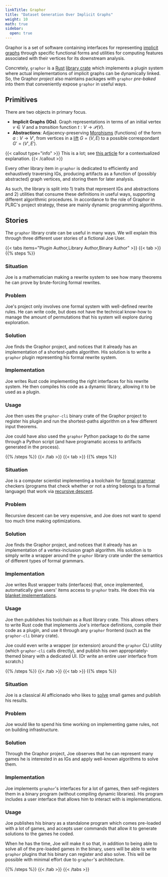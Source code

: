 ```yaml
---
linkTitle: Graphor
title: "Dataset Generation Over Implicit Graphs"
weight: 10
math: true
sidebar:
  open: true
---
```


Graphor is a set of software containing interfaces for representing [implicit graphs](https://en.wikipedia.org/wiki/Implicit_graph) through specific functional forms and utilities for computing features associated with their vertices for its downstream analysis.

Concretely, `graphor` is a [Rust](https://www.rust-lang.org/) [library crate](https://doc.rust-lang.org/book/ch07-01-packages-and-crates.html) which implements a plugin system where actual implementations of implicit graphs can be dynamically linked. So, the Graphor _project_ also maintains packages with `graphor` _pre-baked_ into them that conveniently expose `graphor` in useful ways.

## Primitives

There are two objects in primary focus.

* **Implicit Graphs (IGs)**. Graph representations in terms of an initial vertex $v \in V$ and a _transition_ function $t : V \to \mathcal{P}(V)$.
* **Abstractions**: Adjacency-preserving [Morphisms](https://en.wikipedia.org/wiki/Morphism) (functions) of the form $a : V \to V'$, from vertices in a [lift](https://en.wikipedia.org/wiki/Covering_graph) $G = (V, E)$ to a possible correspondant $G' = (V', E')$.

{{< callout type="info" >}}
  This is a lot; see [this article](https://www.maxfierro.me/representation-concepts-in-game-theoretic-systems/) for a contextualized explanation.
{{< /callout >}}

Every other library item in `graphor` is dedicated to efficiently and exhaustively traversing IGs, producing artifacts as a function of (possibly abstracted) graph vertices, and storing them for later analysis.

As such, the library is split into 1) traits that represent IGs and abstractions and 2) utilities that consume these definitions in useful ways, supporting different algorithmic procedures. In accordance to the role of Graphor in PLRC's project strategy, these are mainly dynamic programming algorithms.

## Stories

The `graphor` library crate can be useful in many ways. We will explain this through three different user stories of a fictional Joe User.

{{< tabs items="Plugin Author,Library Author,Binary Author" >}}
  {{< tab >}}
  {{% steps %}}

  ### Situation

  Joe is a mathematician making a rewrite system to see how many theorems he can prove by brute-forcing formal rewrites.

  ### Problem

  Joe's project only involves one formal system with well-defined rewrite rules. He can write code, but does not have the technical know-how to manage the amount of permutations that his system will explore during exploration.

  ### Solution

  Joe finds the Graphor project, and notices that it already has an implementation of a shortest-paths algorithm. His solution is to write a `graphor` plugin representing his formal rewrite system.

  ### Implementation

  Joe writes Rust code implementing the right interfaces for his rewrite system. He then compiles his code as a dynamic library, allowing it to be used as a plugin.

  ### Usage

  Joe then uses the `graphor-cli` binary crate of the Graphor project to register his plugin and run the shortest-paths algorithm on a few different input theorems.

  Joe could have also used the `graphor` Python package to do the same through a Python script (and have programatic access to artifacts generated in the process).

  {{% /steps %}}
  {{< /tab >}}
  {{< tab >}}
  {{% steps %}}

  ### Situation

  Joe is a computer scientist implementing a toolchain for [formal grammar](https://en.wikipedia.org/wiki/Formal_grammar) checkers (programs that check whether or not a string belongs to a formal language) that work via [recursive descent](https://en.wikipedia.org/wiki/Recursive_descent_parser).

  ### Problem

  Recursive descent can be very expensive, and Joe does not want to spend too much time making optimizations.

  ### Solution

  Joe finds the Graphor project, and notices that it already has an implementation of a vertex-inclusion graph algorithm. His solution is to simply write a wrapper around the `graphor` library crate under the semantics of different types of formal grammars.

  ### Implementation

  Joe writes Rust wrapper traits (interfaces) that, once implemented, automatically give users' items access to `graphor` traits. He does this via [blanket implementations](https://doc.rust-lang.org/reference/glossary.html#blanket-implementation).

  ### Usage

  Joe then publishes his toolchain as a Rust library crate. This allows others to write Rust code that implements Joe's interface definitions, compile their code as a plugin, and use it through any `graphor` frontend (such as the `graphor-cli` binary crate).

  Joe could even write a wrapper (or extension) around the `graphor` CLI utility (which `graphor-cli` calls directly), and publish his own appropriately-themed binary with a dedicated UI. (Or write an entire user interface from scratch.)

  {{% /steps %}}
  {{< /tab >}}
  {{< tab >}}
  {{% steps %}}

  ### Situation

  Joe is a classical AI afficionado who likes to [solve](https://en.wikipedia.org/wiki/Solved_game) small games and publish his results.

  ### Problem

  Joe would like to spend his time working on implementing game rules, not on building infrastructure.

  ### Solution

  Through the Graphor project, Joe observes that he can represent many games he is interested in as IGs and apply well-known algorithms to solve them.

  ### Implementation

  Joe implements `graphor`'s interfaces for a lot of games, then self-registers them in a binary program (without compiling dynamic libraries). His program includes a user interface that allows him to interact with is implementations.

  ### Usage

  Joe publishes his binary as a standalone program which comes pre-loaded with a lot of games, and accepts user commands that allow it to generate solutions to the games he coded.

  When he has the time, Joe will make it so that, in addition to being able to solve all of the pre-loaded games in the binary, users will be able to write `graphor` plugins that his binary can register and also solve. This will be possible with minimal effort due to `graphor`'s architecture.

  {{% /steps %}}
  {{< /tab >}}
{{< /tabs >}}

